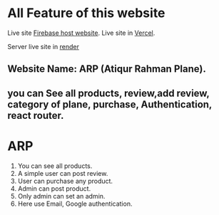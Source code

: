 # All Feature of this website
Live site [Firebase host website](https://ph-assignment-12.firebaseapp.com/).
Live site in [Vercel](https://airplane-client-side.vercel.app/).

Server live site in [render](https://airplane-server-side.onrender.com)

## Website Name: ARP (Atiqur Rahman Plane).
## you can See all products, review,add review, category of plane, purchase, Authentication, react router.

# ARP
<ol>
    <li>You can see all products.</li>
    <li>A simple user can post review.</li>
    <li>User can purchase any product.</li>
    <li>Admin can post product.</li>
    <li>Only admin can set an admin.</li>
    <li>Here use Email, Google authentication.</li>
</ol>
